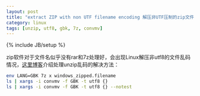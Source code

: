 ```yaml
---
layout: post
title: "extract ZIP with non UTF filename encoding 解压非UTF压制的zip文件"
category: linux
tags: [unzip, utf8, gbk, 7z, convmv]
---
```

{% include JB/setup %}

zip软件对于文件名似乎没有rar和7z处理好，会出现Linux解压非utf8的文件乱码情况，[这里博客](http://yuanjie.name/entry/how-to-extract-zip-with-non-utf-filename-encoding-in-linux)介绍处理unzip乱码的解决方法：

```bash
env LANG=GBK 7z x windows_zipped.filename
ls | xargs -i convmv -f GBK -t utf8 {}
ls | xargs -i convmv -f GBK -t utf8 {} --notest
```
